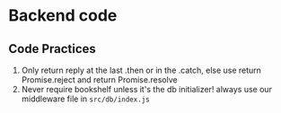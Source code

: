 # Backend code
## Code Practices
1. Only return reply at the last .then or in the .catch, else use return Promise.reject and return Promise.resolve
2. Never require bookshelf unless it's the db initializer! always use our middleware file in `src/db/index.js`
